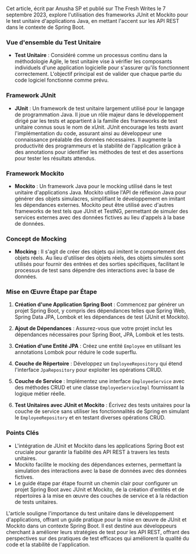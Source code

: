 Cet article, écrit par Anusha SP et publié sur The Fresh Writes le 7 septembre 2023, explore l'utilisation des frameworks JUnit et Mockito pour le test unitaire d'applications Java, en mettant l'accent sur les API REST dans le contexte de Spring Boot.

### Vue d'ensemble du Test Unitaire
- **Test Unitaire** : Considéré comme un processus continu dans la méthodologie Agile, le test unitaire vise à vérifier les composants individuels d'une application logicielle pour s'assurer qu'ils fonctionnent correctement. L'objectif principal est de valider que chaque partie du code logiciel fonctionne comme prévu.

### Framework JUnit
- **JUnit** : Un framework de test unitaire largement utilisé pour le langage de programmation Java. Il joue un rôle majeur dans le développement dirigé par les tests et appartient à la famille des frameworks de test unitaire connus sous le nom de xUnit. JUnit encourage les tests avant l'implémentation du code, assurant ainsi au développeur une connaissance préalable des données nécessaires. Il augmente la productivité des programmeurs et la stabilité de l'application grâce à des annotations pour identifier les méthodes de test et des assertions pour tester les résultats attendus.

### Framework Mockito
- **Mockito** : Un framework Java pour le mocking utilisé dans le test unitaire d'applications Java. Mockito utilise l'API de réflexion Java pour générer des objets simulacres, simplifiant le développement en imitant les dépendances externes. Mockito peut être utilisé avec d'autres frameworks de test tels que JUnit et TestNG, permettant de simuler des services externes avec des données fictives au lieu d'appels à la base de données.

### Concept de Mocking
- **Mocking** : Il s'agit de créer des objets qui imitent le comportement des objets réels. Au lieu d'utiliser des objets réels, des objets simulés sont utilisés pour fournir des entrées et des sorties spécifiques, facilitant le processus de test sans dépendre des interactions avec la base de données.

### Mise en Œuvre Étape par Étape
1. **Création d'une Application Spring Boot** : Commencez par générer un projet Spring Boot, y compris des dépendances telles que Spring Web, Spring Data JPA, Lombok et les dépendances de test (JUnit et Mockito).

2. **Ajout de Dépendances** : Assurez-vous que votre projet inclut les dépendances nécessaires pour Spring Boot, JPA, Lombok et les tests.

3. **Création d'une Entité JPA** : Créez une entité `Employee` en utilisant les annotations Lombok pour réduire le code superflu.

4. **Couche de Répertoire** : Développez un `EmployeeRepository` qui étend l'interface `JpaRepository` pour exploiter les opérations CRUD.

5. **Couche de Service** : Implémentez une interface `EmployeeService` avec des méthodes CRUD et une classe `EmployeeServiceImpl` fournissant la logique métier réelle.

6. **Test Unitaires avec JUnit et Mockito** : Écrivez des tests unitaires pour la couche de service sans utiliser les fonctionnalités de Spring en simulant le `EmployeeRepository` et en testant diverses opérations CRUD.

### Points Clés
- L'intégration de JUnit et Mockito dans les applications Spring Boot est cruciale pour garantir la fiabilité des API REST à travers les tests unitaires.
- Mockito facilite le mocking des dépendances externes, permettant la simulation des interactions avec la base de données avec des données fictives.
- Le guide étape par étape fournit un chemin clair pour configurer un projet Spring Boot avec JUnit et Mockito, de la création d'entités et de répertoires à la mise en œuvre des couches de service et à la rédaction de tests unitaires.

L'article souligne l'importance du test unitaire dans le développement d'applications, offrant un guide pratique pour la mise en œuvre de JUnit et Mockito dans un contexte Spring Boot. Il est destiné aux développeurs cherchant à améliorer leurs stratégies de test pour les API REST, offrant des perspectives sur des pratiques de test efficaces qui améliorent la qualité du code et la stabilité de l'application.

